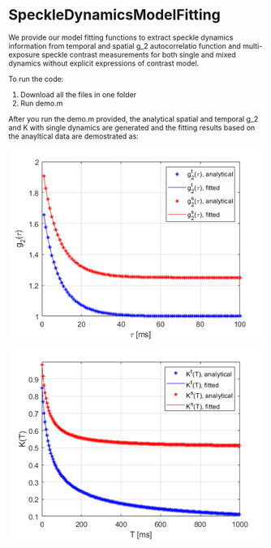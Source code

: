 # SpeckleDynamicsModelFitting

We provide our model fitting functions to extract speckle dynamics information from temporal 
and spatial g_2 autocorrelatio function and multi-exposure speckle contrast measurements for both single and mixed dynamics without explicit expressions of contrast model.

To run the code:

1. Download all the files in one folder
2. Run demo.m 

After you run the demo.m provided, the analytical spatial and temporal g_2 and K with single dynamics are generated and the fitting results based on the anayltical data are demostrated as:

![Alt text](g2fitting.png)

![Alt text](Contrastfitting.png)
  